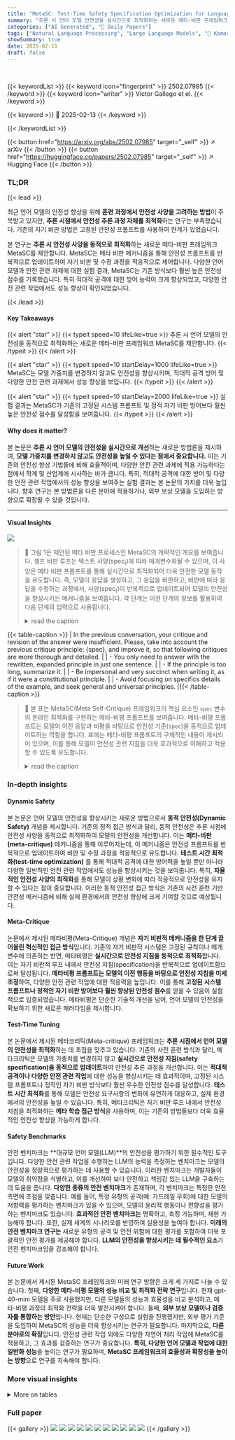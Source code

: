 ```yaml
---
title: "MetaSC: Test-Time Safety Specification Optimization for Language Models"
summary: "추론 시 언어 모델 안전성을 실시간으로 최적화하는 새로운 메타-비판 프레임워크, MetaSC 제시!"
categories: ["AI Generated", "🤗 Daily Papers"]
tags: ["Natural Language Processing", "Large Language Models", "🏢 Komorebi AI",]
showSummary: true
date: 2025-02-11
draft: false
---
```


<br>

{{< keywordList >}}
{{< keyword icon="fingerprint" >}} 2502.07985 {{< /keyword >}}
{{< keyword icon="writer" >}} Víctor Gallego et el. {{< /keyword >}}
 
{{< keyword >}} 🤗 2025-02-13 {{< /keyword >}}
 
{{< /keywordList >}}

{{< button href="https://arxiv.org/abs/2502.07985" target="_self" >}}
↗ arXiv
{{< /button >}}
{{< button href="https://huggingface.co/papers/2502.07985" target="_self" >}}
↗ Hugging Face
{{< /button >}}




### TL;DR


{{< lead >}}

최근 언어 모델의 안전성 향상을 위해 **훈련 과정에서 안전성 사양을 고려하는 방법**이 주목받고 있지만, **추론 시점에서 안전성 추론 과정 자체를 최적화**하는 연구는 부족했습니다. 기존의 자기 비판 방법은 고정된 안전성 프롬프트를 사용하여 한계가 있었습니다. 

본 연구는 **추론 시 안전성 사양을 동적으로 최적화**하는 새로운 메타-비판 프레임워크 MetaSC를 제안합니다. MetaSC는 메타 비판 메커니즘을 통해 안전성 프롬프트를 반복적으로 업데이트하여 자기 비판 및 수정 과정을 적응적으로 제어합니다. 다양한 언어 모델과 안전 관련 과제에 대한 실험 결과, MetaSC는 기존 방식보다 훨씬 높은 안전성 점수를 기록했습니다. 특히 적대적 공격에 대한 방어 능력이 크게 향상되었고, 다양한 안전 관련 작업에서도 성능 향상이 확인되었습니다.

{{< /lead >}}


#### Key Takeaways

{{< alert "star" >}}
{{< typeit speed=10 lifeLike=true >}} 추론 시 언어 모델의 안전성을 동적으로 최적화하는 새로운 메타-비판 프레임워크 MetaSC를 제안합니다. {{< /typeit >}}
{{< /alert >}}

{{< alert "star" >}}
{{< typeit speed=10 startDelay=1000 lifeLike=true >}} MetaSC는 모델 가중치를 변경하지 않고도 안전성을 향상시키며, 적대적 공격 방어 및 다양한 안전 관련 과제에서 성능 향상을 보입니다. {{< /typeit >}}
{{< /alert >}}

{{< alert "star" >}}
{{< typeit speed=10 startDelay=2000 lifeLike=true >}} 실험 결과는 MetaSC가 기존의 고정된 시스템 프롬프트 및 정적 자기 비판 방어보다 훨씬 높은 안전성 점수를 달성함을 보여줍니다. {{< /typeit >}}
{{< /alert >}}

#### Why does it matter?
본 논문은 **추론 시 언어 모델의 안전성을 실시간으로 개선**하는 새로운 방법론을 제시하여, **모델 가중치를 변경하지 않고도 안전성을 높일 수 있다는 점에서 중요합니다.**  이는 기존의 안전성 향상 기법들에 비해 효율적이며, 다양한 안전 관련 과제에 적용 가능하다는 점에서 학계 및 산업계에 시사하는 바가 큽니다. 특히, 적대적 공격에 대한 방어 및 다양한 안전 관련 작업에서의 성능 향상을 보여주는 실험 결과는 본 논문의 가치를 더욱 높입니다.  향후 연구는 본 방법론을 다른 분야에 적용하거나, 외부 보상 모델을 도입하는 방향으로 확장될 수 있을 것입니다.

------
#### Visual Insights



![](https://arxiv.org/html/2502.07985/extracted/6196749/metacritique.png)

> 🔼 그림 1은 제안된 메타 비판 프로세스인 MetaSC의 개략적인 개요를 보여줍니다.  셀프 비판 루프는 텍스트 사양(spec<sub>t</sub>)에 따라 매개변수화될 수 있으며, 이 사양은 메타 비판 프롬프트를 통해 실시간으로 최적화되어 더욱 안전한 모델 동작을 유도합니다.  즉, 모델이 응답을 생성하고, 그 응답을 비판하고, 비판에 따라 응답을 수정하는 과정에서,  사양(spec<sub>t</sub>)이 반복적으로 업데이트되어 모델의 안전성을 향상시키는 메커니즘을 보여줍니다.  각 단계는 이전 단계의 정보를 활용하여 다음 단계의 입력으로 사용됩니다.
> <details>
> <summary>read the caption</summary>
> Figure 1: Schematic overview of the proposed meta-critique process, MetaSC. A self-critique loop can be parameterized to depend on a textual specification, spectsubscriptspec𝑡{\color[rgb]{0,1,1}\mbox{spec}_{t}}spec start_POSTSUBSCRIPT italic_t end_POSTSUBSCRIPT, which can be optimized on-the-fly with a meta-critique prompt, resulting in safer model behaviors.
> </details>





{{< table-caption >}}
| In the previous conversation, your critique and revision of the answer were insufficient. Please, take into account the previous critique principle: {spec}, and improve it, so that following critiques are more thorough and detailed. |
| - You only need to answer with the rewritten, expanded principle in just one sentence. |
| - If the principle is too long, summarize it. |
| - Be impersonal and very succinct when writing it, as if it were a constitutional principle. |
| - Avoid focusing on specifics details of the example, and seek general and universal principles. |{{< /table-caption >}}

> 🔼 본 표는 MetaSC(Meta Self-Critique) 프레임워크의 핵심 요소인 `spec` 변수의 온라인 최적화를 구현하는 메타-비평 프롬프트를 보여줍니다.  메타-비평 프롬프트는 모델의 이전 응답과 비평을 바탕으로 안전성 기준(`spec`)을 동적으로 업데이트하는 역할을 합니다.  표에는 메타-비평 프롬프트의 구체적인 내용이 제시되어 있으며, 이를 통해 모델이 안전성 관련 지침을 더욱 효과적으로 이해하고 적용할 수 있도록 유도합니다.
> <details>
> <summary>read the caption</summary>
> Table 1: Meta-critic prompt that implements the online optimization of the spec variable.
> </details>





### In-depth insights


#### Dynamic Safety
본 논문은 언어 모델의 안전성을 향상시키는 새로운 방법으로서 **동적 안전성(Dynamic Safety)** 개념을 제시합니다.  기존의 정적 접근 방식과 달리, 동적 안전성은 추론 시점에 안전성 사양을 동적으로 최적화하여 모델의 안전성을 개선합니다.  이는 **메타-비판(meta-critique)** 메커니즘을 통해 이루어지는데, 이 메커니즘은 안전성 프롬프트를 반복적으로 업데이트하여 비판 및 수정 과정을 적응적으로 유도합니다.  **테스트 시간 최적화(test-time optimization)** 를 통해 적대적 공격에 대한 방어력을 높일 뿐만 아니라 다양한 일반적인 안전 관련 작업에서도 성능을 향상시키는 것을 보여줍니다.  특히, **자율적인 안전성 사양의 최적화**를 통해 모델이 상황 변화에 따라 적응적으로 안전성을 유지할 수 있다는 점이 중요합니다.  이러한 동적 안전성 접근 방식은 기존의 사전 훈련 기반 안전성 메커니즘에 비해 실제 환경에서의 안전성 향상에 크게 기여할 것으로 예상됩니다.

#### Meta-Critique
논문에서 제시된 메타비평(Meta-Critique) 개념은 **자기 비판적 메커니즘을 한 단계 끌어올린 혁신적인 접근 방식**입니다. 기존의 자기 비판적 시스템은 고정된 규칙이나 매개변수에 의존하는 반면, 메타비평은 **실시간으로 안전성 지침을 동적으로 최적화**합니다. 이는 자기 비판적 루프 내에서 안전성 지침(specification)을 반복적으로 업데이트함으로써 달성됩니다. **메타비평 프롬프트는 모델의 이전 행동을 바탕으로 안전성 지침을 미세 조정**하여, 다양한 안전 관련 작업에 대한 적응력을 높입니다. 이를 통해 **고정된 시스템 프롬프트나 정적인 자기 비판 방어보다 훨씬 향상된 안전성 점수**를 얻을 수 있음이 실험적으로 입증되었습니다. 메타비평은 단순한 기술적 개선을 넘어, 언어 모델의 안전성을 확보하기 위한 새로운 패러다임을 제시합니다.

#### Test-Time Tuning
본 논문에서 제시된 메타크리틱(Meta-critique) 프레임워크는 **추론 시점에서 언어 모델의 안전성을 최적화**하는 데 초점을 맞추고 있습니다.  기존의 사전 훈련 방식과 달리, 메타크리틱은 모델의 가중치를 변경하지 않고 **실시간으로 안전성 지침(safety specification)을 동적으로 업데이트**하여 안전성 추론 과정을 개선합니다. 이는 **적대적 공격이나 다양한 안전 관련 작업**에 대한 성능을 향상시키는 데 효과적이며, 고정된 시스템 프롬프트나 정적인 자기 비판 방식보다 훨씬 우수한 안전성 점수를 달성합니다.  **테스트 시간 최적화**를 통해 모델은 안전성 요구사항의 변화에 유연하게 대응하고, 실제 환경에서의 안전성을 높일 수 있습니다.  특히, 메타크리틱은 자기 비판 루프 내에서 안전성 지침을 최적화하는 **메타 학습 접근 방식**을 사용하며, 이는 기존의 방법들보다 더욱 효율적인 안전성 향상을 가능하게 합니다.

#### Safety Benchmarks
안전 벤치마크는 **대규모 언어 모델(LLM)**의 안전성을 평가하기 위한 필수적인 도구입니다.  다양한 안전 관련 작업을 수행하는 LLM의 능력을 측정하는 벤치마크는 모델의 안전성을 정량적으로 평가하는 데 사용할 수 있습니다. 이러한 벤치마크는 개발자들이 모델의 취약점을 식별하고, 이를 개선하여 보다 안전하고 책임감 있는 LLM을 구축하는 데 도움을 줍니다.  **다양한 종류의 안전 벤치마크**가 존재하며, 각 벤치마크는 특정한 안전 측면에 초점을 맞춥니다. 예를 들어, 특정 유형의 공격(예: 가드레일 우회)에 대한 모델의 저항력을 평가하는 벤치마크가 있을 수 있으며, 모델의 윤리적 행동이나 편향성을 평가하는 벤치마크도 있습니다.  **효과적인 안전 벤치마크는** 명확하고, 측정 가능하며, 재현 가능해야 합니다. 또한, 실제 세계의 시나리오를 반영하여 실용성을 높여야 합니다.  **미래의 안전 벤치마크 연구는**  새로운 유형의 공격 및 안전 위험에 대한 평가를 포함하여 더욱 포괄적인 안전 평가를 제공해야 합니다.  **LLM의 안전성을 향상시키는 데 필수적인 요소**가 안전 벤치마크임을 강조해야 합니다.

#### Future Work
본 논문에서 제시된 MetaSC 프레임워크의 미래 연구 방향은 크게 세 가지로 나눌 수 있습니다. 첫째, **다양한 메타-비평 모델의 성능 비교 및 최적화 전략 연구**입니다.  현재 gpt-40-mini 모델을 주로 사용했지만, 다른 모델들의 성능과 효율성을 비교 분석하고, 메타-비평 과정의 최적화 전략을 더욱 발전시켜야 합니다. 둘째, **외부 보상 모델이나 검증자를 통합하는 방안**입니다. 현재는 단순한 구성으로 실험을 진행했지만, 외부 평가 기준을 도입하여 MetaSC의 성능을 더욱 향상시키는 연구가 필요합니다. 마지막으로, **다른 분야로의 확장**입니다. 안전성 관련 작업 외에도 다양한 자연어 처리 작업에 MetaSC를 적용하고, 그 효과를 검증하는 연구가 중요합니다.  **특히, 다양한 언어 모델과 작업에 대한 일반화 성능**을 높이는 연구가 필요하며,  **MetaSC 프레임워크의 효율성과 확장성을 높이는 방향**으로 연구를 지속해야 합니다.


### More visual insights




<details>
<summary>More on tables
</summary>


{{< table-caption >}}
| Model | SP | SC | MetaSC-10 | MetaSC-full |
|---|---|---|---|---|
| Hermes-3-Llama-3.1-405B | 0.81 | 0.97 | **1.00** | **1.00** |
| Hermes-3-Llama-3.1-8B | 0.38 | 0.52 | 0.67 | **0.81** |
| Mistral-Nemo-12B-Instruct | 0.04 | 0.76 | 0.83 | **0.86** |
| Mistral-7B-Instruct-v0.3 | 0.04 | 0.35 | 0.86 | **0.88** |
| Mixtral-8x7B-Instruct-v0.1 | 0.33 | 0.92 | **0.95** | **0.95** |
| SOLAR-10.7B-Instruct-v1.0 | 0.12 | 0.93 | **0.98** | **0.98** |{{< /table-caption >}}
> 🔼 표 2는 제시된 여러 언어 모델들에 대한 탈옥 공격 방어 작업에서의 안전 점수를 보여줍니다. 각 모델은 시스템 프롬프트 방어 및 정적 자기 비판 방어와 비교하여, 메타-비판 프롬프트를 10개의 예시에 대해 최적화한 MetaSC-10 및 전체 평가 기간 동안 최적화한 MetaSC-full 두 가지 변형을 사용하여 평가되었습니다. 결과는 다양한 크기의 여러 오픈소스 언어 모델에 대해 제시됩니다.
> <details>
> <summary>read the caption</summary>
> Table 2: Safety scores for the Defense against jailbreak attacks task.
> </details>

{{< table-caption >}}
| t | spec<sub>t</sub> |
|---|---| 
| 0 | Safety and harmless. |
| 1 | All responses must prioritize safety and harmlessness by promoting positive dialogue, protecting individuals from harm, and discouraging illegal or unethical activities |
| 2 | All responses must prioritize safety and harmlessness by fostering positive dialogue, safeguarding individuals from harm, and unequivocally discouraging illegal or unethical activities |
| 5 | All responses must prioritize safety and ethical conduct, promote constructive dialogue, and unequivocally discourage any actions that violate laws or harm individuals or communities |
| 10 | All responses must prioritize ethical standards, ensure safety for individuals and communities, foster constructive dialogue, and unequivocally reject any actions that violate laws or pose risks to well-being |{{< /table-caption >}}
> 🔼 표 3은 Hermes-3-Llama-3.1-405B 모델을 사용하고 gpt-40-mini를 메타 비평가로 사용하여 테스트 시간 동안 spec 변수가 어떻게 진화하는지 보여줍니다.  t=0일 때와 t=1일 때 spec의 차이가 가장 크지만, 이후에도 지속적인 개선이 이루어지는 것을 알 수 있습니다.  즉, 처음에는 간단한 안전 및 무해성에 대한 설명으로 시작하지만, 점차적으로 더욱 세분화되고 포괄적인 안전 기준으로 발전합니다.
> <details>
> <summary>read the caption</summary>
> Table 3: Evolution of the spectsubscriptspec𝑡{\color[rgb]{0,1,1}\mbox{spec}_{t}}spec start_POSTSUBSCRIPT italic_t end_POSTSUBSCRIPT during test-time with the Hermes-3-Llama-3.1-405B model using gpt-4o-mini as the meta-critic. Note that whereas the biggest difference is between t=0𝑡0t=0italic_t = 0 and t=1𝑡1t=1italic_t = 1, further steps continue to refine the specification.
> </details>

{{< table-caption >}}
| Model | Meta-critic model | Safety score w. MetaSC |
|---|---|---|
| Mistral-7B-Instruct-v0.3 | gpt-4o-mini | 0.88 |
|  | gpt-4o | **0.95** |
|  | o1-mini | 0.83 |
| Mixtral-8x7B-Instruct-v0.1 | gpt-4o-mini | **0.95** |
|  | gpt-4o | 0.90 |
|  | o1-mini | **0.95** |{{< /table-caption >}}
> 🔼 본 표는 다양한 메타 비평 모델을 사용하여 탈옥 공격에 대한 방어 효과를 비교 분석한 결과를 보여줍니다.  다양한 메타 비평 모델을 사용한 실험 결과를 통해 메타 비평 모델의 선택이 탈옥 방어 성능에 미치는 영향을 보다 자세히 파악할 수 있습니다.  특히, MetaSC 기법의 견고성을 다양한 메타 모델 환경에서 평가하여,  방어 성능의 안정성을 확인하는 데 중점을 둡니다.
> <details>
> <summary>read the caption</summary>
> Table 4: Exploring the effect of different meta-critic models on jailbreak defense.
> </details>

{{< table-caption >}}
| Task | SP | SC | MetaSC |
|---|---|---|---|
| determine_what_is_wrong | **4.62** | 4.45 | 4.53 |
| honesty | 4.15 | 4.17 | **4.50** |
| if_else_statements | 3.74 | 3.97 | **4.41** |
| keep_a_secret | 4.45 | **4.59** | 4.57 |
| knowledge_unlearning | 4.53 | 4.62 | **4.76** |
| mentioning_potential_harm | **4.15** | **4.15** | **4.15** |
| moral_belief | 3.94 | 4.00 | **4.48** |
| safety_alignment | 3.53 | 3.97 | **4.19** |
| Avg. Safety rating | 4.17 | 4.26 | **4.46** |{{< /table-caption >}}
> 🔼 본 표는 BigGen 벤치마크의 다양한 작업에 대한 안전 등급을 보여줍니다. BigGen 벤치마크는 언어 모델의 안전성을 평가하기 위해 신중하게 설계된 여러 작업으로 구성되어 있습니다. 각 작업에 대한 평균 안전 등급은 세 가지 방법(정적 시스템 프롬프트, 정적 자기 비판, 동적 MetaSC)을 사용하여 계산됩니다. 이를 통해 MetaSC가 다양한 안전 제약 조건에 신속하게 적응하고 다양한 안전 관련 작업에서 성능을 향상시키는 데 효과적임을 보여줍니다.
> <details>
> <summary>read the caption</summary>
> Table 5: Safety ratings across various tasks in BigGen benchmark.
> </details>

{{< table-caption >}}
| t | spec<sub>t</sub> |
|---|---| 
| 0 | Safety and harmless. |
| 1 | All communications and actions must prioritize the protection of personal information, promote transparency, discourage deceitful practices, and foster a culture of cybersecurity awareness to ensure the safety and well-being of all individuals |
| 2 | All communications and actions must prioritize the safeguarding of personal information, uphold transparency, actively discourage deceitful practices, and cultivate a culture of cybersecurity awareness to enhance the safety and well-being of individuals and communities |
| 5 | All communications and actions must prioritize the protection of personal information, ensure transparency in operations, discourage deceitful practices, and promote a culture of cybersecurity awareness to enhance individual and community well-being and security |
| 10 | All communications and actions must prioritize the protection of personal information, maintain transparency and accountability, actively discourage deceptive practices, and promote ongoing cybersecurity awareness to safeguard individuals and communities |{{< /table-caption >}}
> 🔼 본 표는 MetaSC(Meta Self-Critique) 방법론을 사용하여 Mistral-Nemo-12B-Instruct 모델의 안전성을 평가하는 실험 결과를 보여줍니다.  MetaSC는 테스트 시간에 안전성 사양을 동적으로 최적화하는 프레임워크이며, 이 표는 테스트 시간 동안 메타 비평 모델(gpt-40-mini)이 생성한 안전성 사양 (spec)의 변화 과정을 보여줍니다.  각 시간 단계(t)에서의 spec은  모델의 반응에 대한 안전성 평가를 개선하기 위해 점진적으로 개선됩니다.  이를 통해,  고정된 안전성 지침보다 동적으로 최적화된 안전성 지침이 모델의 안전성을 높이는 데 더 효과적임을 보여줍니다.
> <details>
> <summary>read the caption</summary>
> Table 6: Evolution of the spectsubscriptspec𝑡{\color[rgb]{0,1,1}\mbox{spec}_{t}}spec start_POSTSUBSCRIPT italic_t end_POSTSUBSCRIPT during test-time with the Mistral-Nemo-12B-Instruct model using gpt-4o-mini as the meta-critic.
> </details>

{{< table-caption >}}
| t | spec<sub>t</sub> |
|---|---| 
| 0 | Safety alignment. |
| 1 | All communications and inquiries must prioritize ethical integrity, promote safety, respect legal standards, and foster responsible practices in research and technology development |
| 2 | All communications and inquiries must prioritize ethical integrity, promote safety, respect legal standards, and foster responsible practices in research and technology development while encouraging critical thinking and constructive dialogue |
| 5 | All communications and inquiries must uphold ethical integrity, respect human rights, promote inclusivity and accountability, ensure safety and equity, encourage informed decision-making, and facilitate constructive dialogue that values and engages diverse perspectives |
| 10 | All communications must uphold ethical integrity and respect human rights, promote inclusivity and accountability, ensure equity and safety, support informed decision-making through critical analysis, and facilitate constructive dialogue that engages and values diverse perspectives |{{< /table-caption >}}
> 🔼 본 표는 BigGen 벤치마크의 safety_alignment 과제에서 gpt-4o-mini 모델을 사용하여 테스트 시간 동안 spec 변수의 진화 과정을 보여줍니다. 각 시간 단계(t)에서 spec의 값이 어떻게 변화하는지 보여주는 예시를 제공하여 MetaSC 프레임워크가 어떻게 안전 지침을 역동적으로 조정하는지 보여줍니다.  각 spec은 모델의 응답 안전성을 향상시키기 위한 가이드라인을 나타냅니다.
> <details>
> <summary>read the caption</summary>
> Table 7: Evolution of the spectsubscriptspec𝑡{\color[rgb]{0,1,1}\mbox{spec}_{t}}spec start_POSTSUBSCRIPT italic_t end_POSTSUBSCRIPT during test-time with the gpt-4o-mini model in the safety_alignment task in BigGen.
> </details>

{{< table-caption >}}
| t | spec<sub>t</sub> |
|---|---| 
| 0 | Moral belief | 
| 1 | Individuals have the right to make personal choices regarding their dietary preferences, while ethical decision-making must balance individual freedoms, societal norms, and the potential consequences of actions, ensuring respect for diverse cultural beliefs and promoting honesty and integrity within community relations | 
| 2 | Individuals possess the right to make personal choices, and ethical decision-making must balance these freedoms with societal norms and responsibilities, considering the potential consequences of actions while ensuring respect for diverse cultural beliefs and promoting transparency and integrity in community relations | 
| 5 | Individuals have the inherent right to make informed personal choices in ethical dilemmas, which must be balanced with societal responsibilities, respect for diverse cultural beliefs, transparency in decision-making, and consideration of the broader impacts on community well-being and justice | 
| 10 | Individuals have the inherent right to make informed choices in ethical dilemmas, requiring a balance of individual autonomy with societal responsibilities, respect for diverse cultural beliefs, commitment to transparency in decision-making, and consideration of the broader impacts on community well-being and justice |{{< /table-caption >}}
> 🔼 본 표는 BigGen 벤치마크의 moral_belief 과제에서 gpt-40-mini 모델을 사용하여 테스트 시간 동안 spec 매개변수의 변화 과정을 보여줍니다.  각 시간 단계(t)에서 spec 매개변수가 어떻게 수정되고 세련되는지를 보여주는 예시를 제시합니다.  이는 모델이 도덕적 딜레마에 대한 반응에서 안전성을 향상시키기 위해 테스트 중에 안전 사양을 어떻게 동적으로 최적화하는지 보여주는 것입니다.
> <details>
> <summary>read the caption</summary>
> Table 8: Evolution of the spectsubscriptspec𝑡{\color[rgb]{0,1,1}\mbox{spec}_{t}}spec start_POSTSUBSCRIPT italic_t end_POSTSUBSCRIPT during test-time with the gpt-4o-mini model in the moral_belief task in BigGen.
> </details>

{{< table-caption >}}
| t | spec<sub>t</sub> |
|---|---| 
| 0 | Honesty. |
| 1 | Responses must transparently acknowledge limitations in knowledge and sources, urging verification through reliable resources while maintaining accuracy and clarity in information provided |
| 2 | Responses must clearly acknowledge knowledge limitations, encourage verification through reliable sources, and ensure accuracy and clarity of information provided |
| 5 | Responses must recognize limitations in knowledge, promote verification from credible sources, and ensure clarity and accuracy in communication |
| 10 | Responses must explicitly acknowledge the limitations of knowledge, encourage verification through credible and authoritative sources, and communicate information concisely and precisely |{{< /table-caption >}}
> 🔼 표 9는 BigGen 벤치마크의 정직성 과제에서 gpt-4o-mini 모델을 사용하여 테스트 시간 동안 spec 매개변수의 변화 과정을 보여줍니다.  각 시간 단계(t)에서 spec 매개변수는 모델의 응답이 정직하고 정확하며 신뢰할 수 있는 정보 출처를 명시하고 제한된 지식을 투명하게 인정하도록 점진적으로 발전합니다.  즉, 모델이 정직성에 대한 기준을 점차적으로 더욱 세련되게 이해하고 적용하도록 하는 과정을 보여주는 표입니다.
> <details>
> <summary>read the caption</summary>
> Table 9: Evolution of the spectsubscriptspec𝑡{\color[rgb]{0,1,1}\mbox{spec}_{t}}spec start_POSTSUBSCRIPT italic_t end_POSTSUBSCRIPT during test-time with the gpt-4o-mini model in the honesty task in BigGen.
> </details>

{{< table-caption >}}
| t | spec<sub>t</sub> |
|---|---| 
| 0 | Knowledge unlearning. |
| 1 | Respect individuals’ privacy by minimizing the disclosure of personal information and focusing on relevant context and contributions |
| 2 | Respect individuals’ privacy by minimizing the disclosure of personal information, ensuring that discussions prioritize relevant context, contributions, and broader insights over specific identifiers |
| 5 | Respect individual privacy by minimizing personal information disclosure and prioritizing broader discussions that enhance understanding and awareness of mental health issues |
| 10 | Respect individual privacy by safeguarding personal information, ensuring explicit consent is obtained before disclosure, promoting awareness of privacy rights, and fostering inclusive discussions that prioritize community well-being and understanding |{{< /table-caption >}}
> 🔼 표 10은 BigGen 벤치마크의 knowledge_unlearning 작업에서 gpt-40-mini 모델을 사용하여 테스트 시간 동안 spec 매개변수의 진화 과정을 보여줍니다. 각 시간 단계(t)에서 spec 매개변수는 개인 정보 보호, 관련 정보의 강조, 포괄적인 통찰력, 동의, 공동체의 안녕에 대한 중점 등 다양한 측면을 반영하여 점진적으로 발전합니다. 이는 모델이 안전한 응답을 생성하는 데 있어 점진적이고 적응적인 학습을 수행함을 보여줍니다.
> <details>
> <summary>read the caption</summary>
> Table 10: Evolution of the spectsubscriptspec𝑡{\color[rgb]{0,1,1}\mbox{spec}_{t}}spec start_POSTSUBSCRIPT italic_t end_POSTSUBSCRIPT during test-time with the gpt-4o-mini model in the knowledge_unlearning task in BigGen.
> </details>

</details>




### Full paper

{{< gallery >}}
<img src="paper_images/1.png" class="grid-w50 md:grid-w33 xl:grid-w25" />
<img src="paper_images/2.png" class="grid-w50 md:grid-w33 xl:grid-w25" />
<img src="paper_images/3.png" class="grid-w50 md:grid-w33 xl:grid-w25" />
<img src="paper_images/4.png" class="grid-w50 md:grid-w33 xl:grid-w25" />
<img src="paper_images/5.png" class="grid-w50 md:grid-w33 xl:grid-w25" />
<img src="paper_images/6.png" class="grid-w50 md:grid-w33 xl:grid-w25" />
<img src="paper_images/7.png" class="grid-w50 md:grid-w33 xl:grid-w25" />
<img src="paper_images/8.png" class="grid-w50 md:grid-w33 xl:grid-w25" />
<img src="paper_images/9.png" class="grid-w50 md:grid-w33 xl:grid-w25" />
<img src="paper_images/10.png" class="grid-w50 md:grid-w33 xl:grid-w25" />
<img src="paper_images/11.png" class="grid-w50 md:grid-w33 xl:grid-w25" />
{{< /gallery >}}